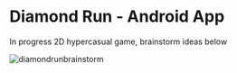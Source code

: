 # Diamond Run - Android App



In progress 2D hypercasual game, brainstorm ideas below


![diamondrunbrainstorm](https://user-images.githubusercontent.com/114957404/210056349-0fb60afe-b338-4fb2-9077-5c5690499f53.png)
